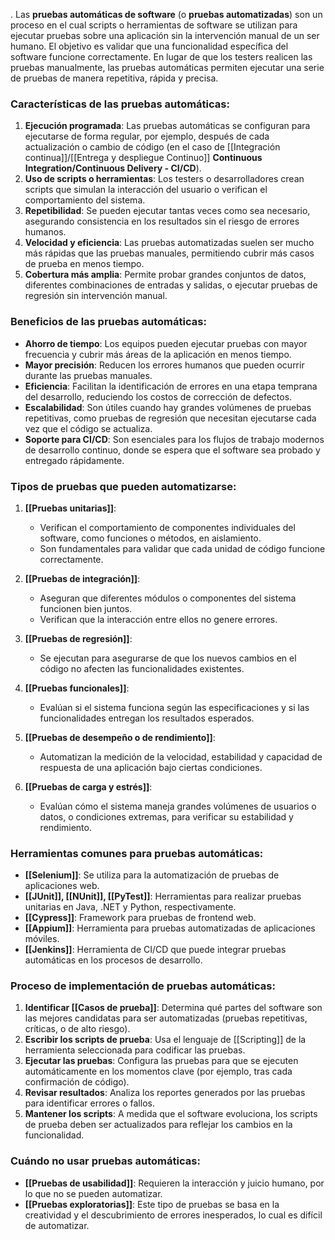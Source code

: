 .
Las **pruebas automáticas de software** (o **pruebas automatizadas**) son un proceso en el cual scripts o herramientas de software se utilizan para ejecutar pruebas sobre una aplicación sin la intervención manual de un ser humano. El objetivo es validar que una funcionalidad específica del software funcione correctamente. En lugar de que los testers realicen las pruebas manualmente, las pruebas automáticas permiten ejecutar una serie de pruebas de manera repetitiva, rápida y precisa.

### **Características de las pruebas automáticas**:

1. **Ejecución programada**: Las pruebas automáticas se configuran para ejecutarse de forma regular, por ejemplo, después de cada actualización o cambio de código (en el caso de [[Integración continua]]/[[Entrega y despliegue Continuo]] **Continuous Integration/Continuous Delivery - CI/CD**).
2. **Uso de scripts o herramientas**: Los testers o desarrolladores crean scripts que simulan la interacción del usuario o verifican el comportamiento del sistema.
3. **Repetibilidad**: Se pueden ejecutar tantas veces como sea necesario, asegurando consistencia en los resultados sin el riesgo de errores humanos.
4. **Velocidad y eficiencia**: Las pruebas automatizadas suelen ser mucho más rápidas que las pruebas manuales, permitiendo cubrir más casos de prueba en menos tiempo.
5. **Cobertura más amplia**: Permite probar grandes conjuntos de datos, diferentes combinaciones de entradas y salidas, o ejecutar pruebas de regresión sin intervención manual.

### **Beneficios de las pruebas automáticas**:

- **Ahorro de tiempo**: Los equipos pueden ejecutar pruebas con mayor frecuencia y cubrir más áreas de la aplicación en menos tiempo.
- **Mayor precisión**: Reducen los errores humanos que pueden ocurrir durante las pruebas manuales.
- **Eficiencia**: Facilitan la identificación de errores en una etapa temprana del desarrollo, reduciendo los costos de corrección de defectos.
- **Escalabilidad**: Son útiles cuando hay grandes volúmenes de pruebas repetitivas, como pruebas de regresión que necesitan ejecutarse cada vez que el código se actualiza.
- **Soporte para CI/CD**: Son esenciales para los flujos de trabajo modernos de desarrollo continuo, donde se espera que el software sea probado y entregado rápidamente.

### **Tipos de pruebas que pueden automatizarse**:

1. **[[Pruebas unitarias]]**:
   - Verifican el comportamiento de componentes individuales del software, como funciones o métodos, en aislamiento.
   - Son fundamentales para validar que cada unidad de código funcione correctamente.

2. **[[Pruebas de integración]]**:
   - Aseguran que diferentes módulos o componentes del sistema funcionen bien juntos.
   - Verifican que la interacción entre ellos no genere errores.

3. **[[Pruebas de regresión]]**:
   - Se ejecutan para asegurarse de que los nuevos cambios en el código no afecten las funcionalidades existentes.

4. **[[Pruebas funcionales]]**:
   - Evalúan si el sistema funciona según las especificaciones y si las funcionalidades entregan los resultados esperados.

5. **[[Pruebas de desempeño o de rendimiento]]**:
   - Automatizan la medición de la velocidad, estabilidad y capacidad de respuesta de una aplicación bajo ciertas condiciones.

6. **[[Pruebas de carga y estrés]]**:
   - Evalúan cómo el sistema maneja grandes volúmenes de usuarios o datos, o condiciones extremas, para verificar su estabilidad y rendimiento.

### **Herramientas comunes para pruebas automáticas**:

- **[[Selenium]]**: Se utiliza para la automatización de pruebas de aplicaciones web.
- **[[JUnit]], [[NUnit]], [[PyTest]]**: Herramientas para realizar pruebas unitarias en Java, .NET y Python, respectivamente.
- **[[Cypress]]**: Framework para pruebas de frontend web.
- **[[Appium]]**: Herramienta para pruebas automatizadas de aplicaciones móviles.
- **[[Jenkins]]**: Herramienta de CI/CD que puede integrar pruebas automáticas en los procesos de desarrollo.

### **Proceso de implementación de pruebas automáticas**:

1. **Identificar [[Casos de prueba]]**: Determina qué partes del software son las mejores candidatas para ser automatizadas (pruebas repetitivas, críticas, o de alto riesgo).
2. **Escribir los scripts de prueba**: Usa el lenguaje de [[Scripting]] de la herramienta seleccionada para codificar las pruebas.
3. **Ejecutar las pruebas**: Configura las pruebas para que se ejecuten automáticamente en los momentos clave (por ejemplo, tras cada confirmación de código).
4. **Revisar resultados**: Analiza los reportes generados por las pruebas para identificar errores o fallos.
5. **Mantener los scripts**: A medida que el software evoluciona, los scripts de prueba deben ser actualizados para reflejar los cambios en la funcionalidad.

### **Cuándo no usar pruebas automáticas**:

- **[[Pruebas de usabilidad]]**: Requieren la interacción y juicio humano, por lo que no se pueden automatizar.
- **[[Pruebas exploratorias]]**: Este tipo de pruebas se basa en la creatividad y el descubrimiento de errores inesperados, lo cual es difícil de automatizar.